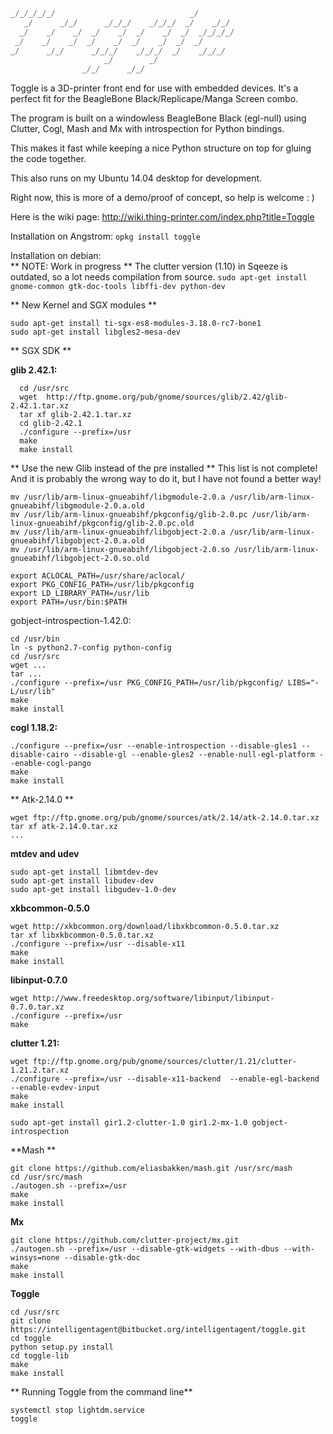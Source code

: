 ```python
_/_/_/_/_/                              _/         
   _/      _/_/      _/_/_/    _/_/_/  _/    _/_/     
  _/    _/    _/  _/    _/  _/    _/  _/  _/_/_/_/    
 _/    _/    _/  _/    _/  _/    _/  _/  _/            
_/      _/_/      _/_/_/    _/_/_/  _/    _/_/_/         
                     _/        _/                               
                _/_/      _/_/                                  
```

Toggle is a 3D-printer front end for use with embedded devices. 
It's a perfect fit for the BeagleBone Black/Replicape/Manga Screen combo.

The program is built on a windowless BeagleBone Black (egl-null) using Clutter, 
Cogl, Mash and Mx with introspection for Python bindings. 

This makes it fast while keeping a nice Python structure on top for gluing the 
code together. 

This also runs on my Ubuntu 14.04 desktop for development. 

Right now, this is more of a demo/proof of concept, so help is welcome : )

Here is the wiki page: http://wiki.thing-printer.com/index.php?title=Toggle

Installation on Angstrom: 
```opkg install toggle```

Installation on debian:  
** NOTE: Work in progress **
The clutter version (1.10) in Sqeeze is outdated, so a lot needs compilation from source. 
```sudo apt-get install gnome-common gtk-doc-tools libffi-dev python-dev```

** New Kernel and SGX modules **
```
sudo apt-get install ti-sgx-es8-modules-3.18.0-rc7-bone1
sudo apt-get install libgles2-mesa-dev
```

** SGX SDK **


**glib 2.42.1:**
```
  cd /usr/src
  wget  http://ftp.gnome.org/pub/gnome/sources/glib/2.42/glib-2.42.1.tar.xz
  tar xf glib-2.42.1.tar.xz
  cd glib-2.42.1
  ./configure --prefix=/usr
  make
  make install
```
** Use the new Glib instead of the pre installed **
This list is not complete! And it is probably the wrong way to do it, but I have not found a better way!
```
mv /usr/lib/arm-linux-gnueabihf/libgmodule-2.0.a /usr/lib/arm-linux-gnueabihf/libgmodule-2.0.a.old
mv /usr/lib/arm-linux-gnueabihf/pkgconfig/glib-2.0.pc /usr/lib/arm-linux-gnueabihf/pkgconfig/glib-2.0.pc.old
mv /usr/lib/arm-linux-gnueabihf/libgobject-2.0.a /usr/lib/arm-linux-gnueabihf/libgobject-2.0.a.old
mv /usr/lib/arm-linux-gnueabihf/libgobject-2.0.so /usr/lib/arm-linux-gnueabihf/libgobject-2.0.so.old

export ACLOCAL_PATH=/usr/share/aclocal/
export PKG_CONFIG_PATH=/usr/lib/pkgconfig
export LD_LIBRARY_PATH=/usr/lib
export PATH=/usr/bin:$PATH
```

gobject-introspection-1.42.0:
```
cd /usr/bin
ln -s python2.7-config python-config
cd /usr/src
wget ...
tar ...
./configure --prefix=/usr PKG_CONFIG_PATH=/usr/lib/pkgconfig/ LIBS="-L/usr/lib"
make
make install 
```

**cogl 1.18.2:**
```
./configure --prefix=/usr --enable-introspection --disable-gles1 --disable-cairo --disable-gl --enable-gles2 --enable-null-egl-platform --enable-cogl-pango
make 
make install 
```

** Atk-2.14.0 **
```
wget ftp://ftp.gnome.org/pub/gnome/sources/atk/2.14/atk-2.14.0.tar.xz
tar xf atk-2.14.0.tar.xz
...
```
**mtdev and udev**
```
sudo apt-get install libmtdev-dev
sudo apt-get install libudev-dev
sudo apt-get install libgudev-1.0-dev
```

**xkbcommon-0.5.0**
```
wget http://xkbcommon.org/download/libxkbcommon-0.5.0.tar.xz
tar xf libxkbcommon-0.5.0.tar.xz
./configure --prefix=/usr --disable-x11
make
make install
```

**libinput-0.7.0**
```
wget http://www.freedesktop.org/software/libinput/libinput-0.7.0.tar.xz
./configure --prefix=/usr
make
```

**clutter 1.21:**
```
wget ftp://ftp.gnome.org/pub/gnome/sources/clutter/1.21/clutter-1.21.2.tar.xz
./configure --prefix=/usr --disable-x11-backend  --enable-egl-backend --enable-evdev-input
make 
make install
```
```
sudo apt-get install gir1.2-clutter-1.0 gir1.2-mx-1.0 gobject-introspection
```

**Mash **
```
git clone https://github.com/eliasbakken/mash.git /usr/src/mash
cd /usr/src/mash
./autogen.sh --prefix=/usr
make
make install
```

**Mx**
```
git clone https://github.com/clutter-project/mx.git
./autogen.sh --prefix=/usr --disable-gtk-widgets --with-dbus --with-winsys=none --disable-gtk-doc
make
make install
```

**Toggle**
```
cd /usr/src
git clone https://intelligentagent@bitbucket.org/intelligentagent/toggle.git
cd toggle
python setup.py install 
cd toggle-lib
make 
make install
```
** Running Toggle from the command line**
```
systemctl stop lightdm.service
toggle
```